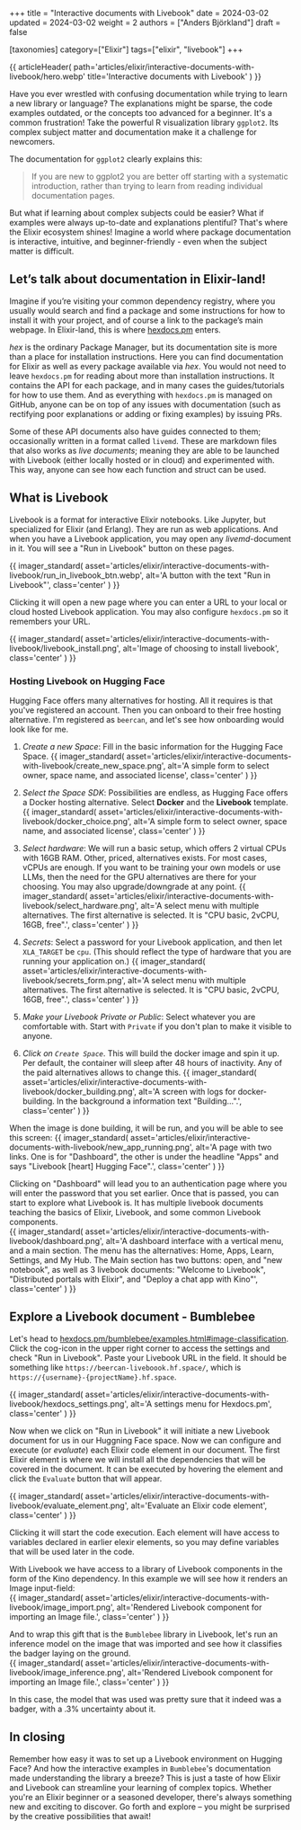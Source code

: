 +++
title = "Interactive documents with Livebook"
date = 2024-03-02
updated = 2024-03-02
weight = 2
authors = ["Anders Björkland"]
draft = false

[taxonomies] 
category=["Elixir"]
tags=["elixir", "livebook"]
+++

{{ articleHeader(
path='articles/elixir/interactive-documents-with-livebook/hero.webp'
title='Interactive documents with Livebook'
) }}

Have you ever wrestled with confusing documentation while trying to learn a new library or language?  The explanations might be sparse, the code examples outdated, or the concepts too advanced for a beginner. It's a common frustration! Take the powerful R visualization library `ggplot2`. Its complex subject matter and documentation make it a challenge for newcomers.

The documentation for `ggplot2` clearly explains this: 
> If you are new to ggplot2 you are better off starting with a systematic introduction, rather than trying to learn from reading individual documentation pages.  
  
But what if learning about complex subjects could be easier? What if examples were always up-to-date and explanations plentiful? That's where the Elixir ecosystem shines! Imagine a world where package documentation is interactive, intuitive, and beginner-friendly - even when the subject matter is difficult.  
  
## Let’s talk about documentation in Elixir-land!  
Imagine if you’re visiting your common dependency registry, where you usually would search and find a package and some instructions for how to install it with your project, and of course a link to the package’s main webpage. In Elixir-land, this is where [hexdocs.pm](https://hexdocs.pm) enters.  
  
*hex* is the ordinary Package Manager, but its documentation site is more than a place for installation instructions. Here you can find documentation for Elixir as well as every package available via *hex*. You would not need to leave `hexdocs.pm` for reading about more than installation instructions. It contains the API for each package, and in many cases the guides/tutorials for how to use them. And as everything with `hexdocs.pm` is managed on GitHub, anyone can be on top of any issues with documentation (such as rectifying poor explanations or adding or fixing examples) by issuing PRs.  
  
Some of these API documents also have guides connected to them; occasionally written in a format called `livemd`. These are markdown files that also works as *live documents*; meaning they are able to be launched with Livebook (either locally hosted or in cloud) and experimented with. This way, anyone can see how each function and struct can be used. 

## What is Livebook  
Livebook is a format for interactive Elixir notebooks. Like Jupyter, but specialized for Elixir (and Erlang). They are run as web applications. And when you have a Livebook application, you may open any *livemd*-document in it. You will see a "Run in Livebook" button on these pages. 

{{ imager_standard(
    asset='articles/elixir/interactive-documents-with-livebook/run_in_livebook_btn.webp', 
    alt='A button with the text "Run in Livebook"', 
    class='center'
) }}

Clicking it will open a new page where you can enter a URL to your local or cloud hosted Livebook application. You may also configure `hexdocs.pm` so it remembers your URL. 

{{ imager_standard(
    asset='articles/elixir/interactive-documents-with-livebook/livebook_install.png', 
    alt='Image of choosing to install livebook', 
    class='center'
) }}   

### Hosting Livebook on Hugging Face 
Hugging Face offers many alternatives for hosting. All it requires is that you've registered an account. Then you can onboard to their free hosting alternative. I'm registered as `beercan`, and let's see how onboarding would look like for me. 

1. *Create a new Space*: Fill in the basic information for the Hugging Face Space.
{{ imager_standard(
    asset='articles/elixir/interactive-documents-with-livebook/create_new_space.png', 
    alt='A simple form to select owner, space name, and associated license', 
    class='center'
) }}

2. *Select the Space SDK*: Possibilities are endless, as Hugging Face offers a Docker hosting alternative. Select **Docker** and the **Livebook** template.  
{{ imager_standard(
    asset='articles/elixir/interactive-documents-with-livebook/docker_choice.png', 
    alt='A simple form to select owner, space name, and associated license', 
    class='center'
) }}

3. *Select hardware*: We will run a basic setup, which offers 2 virtual CPUs with 16GB RAM. Other, priced, alternatives exists. For most cases, vCPUs are enough. If you want to be training your own models or use LLMs, then the need for the GPU alternatives are there for your choosing. You may also upgrade/downgrade at any point. 
{{ imager_standard(
    asset='articles/elixir/interactive-documents-with-livebook/select_hardware.png', 
    alt='A select menu with multiple alternatives. The first alternative is selected. It is "CPU basic, 2vCPU, 16GB, free".', 
    class='center'
) }}  

4. *Secrets*: Select a password for your Livebook application, and then let `XLA_TARGET` be `cpu`. (This should reflect the type of hardware that you are running your application on.)
{{ imager_standard(
    asset='articles/elixir/interactive-documents-with-livebook/secrets_form.png', 
    alt='A select menu with multiple alternatives. The first alternative is selected. It is "CPU basic, 2vCPU, 16GB, free".', 
    class='center'
) }}  

5. *Make your Livebook Private or Public*: Select whatever you are comfortable with. Start with `Private` if you don't plan to make it visible to anyone.  

6. *Click on `Create Space`*. This will build the docker image and spin it up. Per default, the container will sleep after 48 hours of inactivity. Any of the paid alternatives allows to change this. 
{{ imager_standard(
    asset='articles/elixir/interactive-documents-with-livebook/docker_building.png', 
    alt='A screen with logs for docker-building. In the background a information text "Building...".', 
    class='center'
) }}  

When the image is done building, it will be run, and you will be able to see this screen: 
{{ imager_standard(
    asset='articles/elixir/interactive-documents-with-livebook/new_app_running.png', 
    alt='A page with two links. One is for "Dashboard", the other is under the headline "Apps" and says "Livebook [heart] Hugging Face".', 
    class='center'
) }}  

Clicking on "Dashboard" will lead you to an authentication page where you will enter the password that you set earlier. Once that is passed, you can start to explore what Livebook is. It has multiple livebook documents teaching the basics of Elixir, Livebook, and some common Livebook components.  
{{ imager_standard(
    asset='articles/elixir/interactive-documents-with-livebook/dashboard.png', 
    alt='A dashboard interface with a vertical menu, and a main section. The menu has the alternatives: Home, Apps, Learn, Settings, and My Hub. The Main section has two buttons: open, and "new notebook", as well as 3 livebook documents: "Welcome to Livebook", "Distributed portals with Elixir", and "Deploy a chat app with Kino"', 
    class='center'
) }}  

## Explore a Livebook document - Bumblebee
Let's head to [hexdocs.pm/bumblebee/examples.html#image-classification](https://hexdocs.pm/bumblebee/examples.html#image-classification). Click the cog-icon in the upper right corner to access the settings and check "Run in Livebook". Paste your Livebook URL in the field. It should be something like `https://beercan-liveboook.hf.space/`, which is `https://{username}-{projectName}.hf.space`. 

{{ imager_standard(
    asset='articles/elixir/interactive-documents-with-livebook/hexdocs_settings.png', 
    alt='A settings menu for Hexdocs.pm', 
    class='center'
) }}  

Now when we click on "Run in Livebook" it will initiate a new Livebook document for us in our Huggning Face space. Now we can configure and execute (or *evaluate*) each Elixir code element in our document. The first Elixir element is where we will install all the dependencies that will be covered in the document. It can be executed by hovering the element and click the `Evaluate` button that will appear.  
  
{{ imager_standard(
    asset='articles/elixir/interactive-documents-with-livebook/evaluate_element.png', 
    alt='Evaluate an Elixir code element', 
    class='center'
) }}  

Clicking it will start the code execution. Each element will have access to variables declared in earlier elexir elements, so you may define variables that will be used later in the code. 
  
With Livebook we have access to a library of Livebook components in the form of the Kino dependency. In this example we will see how it renders an Image input-field:  
{{ imager_standard(
    asset='articles/elixir/interactive-documents-with-livebook/image_import.png', 
    alt='Rendered Livebook component for importing an Image file.', 
    class='center'
) }}  

And to wrap this gift that is the `Bumblebee` library in Livebook, let's run an inference model on the image that was imported and see how it classifies the badger laying on the ground.  
{{ imager_standard(
    asset='articles/elixir/interactive-documents-with-livebook/image_inference.png', 
    alt='Rendered Livebook component for importing an Image file.', 
    class='center'
) }}  

In this case, the model that was used was pretty sure that it indeed was a badger, with a .3% uncertainty about it. 

## In closing  
Remember how easy it was to set up a Livebook environment on Hugging Face? And how the interactive examples in `Bumblebee`'s  documentation made understanding the library a breeze? This is just a taste of how Elixir and Livebook can streamline your learning of complex topics. Whether you're an Elixir beginner or a seasoned developer, there's always something new and exciting to discover. Go forth and explore – you might be surprised by the creative possibilities that await! 
